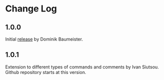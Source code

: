# Change Log

## 1.0.0
Initial [release](https://marketplace.visualstudio.com/items?itemName=dbaumeis.amd-gcn-isa) by Dominik Baumeister.
## 1.0.1
Extension to different types of commands and comments by Ivan Siutsou. Github repository starts at this version.
